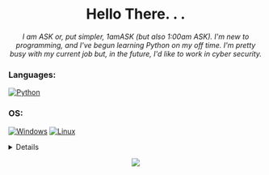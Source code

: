 <h1 align="center">Hello There. . .</h1>

<p align="center">
  <i>I am ASK or, put simpler, 1amASK (but also 1:00am ASK). I'm new to programming, and I've  begun learning Python on my off time. I'm pretty busy with my current job but, in the future, I'd like to work in cyber security.
  </i>
</p>

### Languages:
[![Python](https://img.shields.io/badge/python-black?style=for-the-badge&logo=python)](https://github.com/1amASK)

### OS:
[![Windows](https://img.shields.io/badge/Windows-black?style=for-the-badge&logo=Windows)](https://github.com/1amASK)
[![Linux](https://img.shields.io/badge/linux-black?style=for-the-badge&logo=Linux)](https://github.com/1amASK)

<details>
  <p align="center">
    <a href="https://github.com/1amASK">
    <img src="http://github-profile-summary-cards.vercel.app/api/cards/profile-details?username=1amASK&theme=transparent" />
    </a>
    <a href="https://github.com/1amASK">
    <img src="https://github-readme-streak-stats.herokuapp.com/?user=1amASK&hide_border=true&card_width=338&theme=transparent" />
    </a>
    <a href="https://github.com/1amASK">
    <img src="http://github-profile-summary-cards.vercel.app/api/cards/stats?username=1amASK&theme=transparent" />
    </a>
    <a href="https://github.com/1amASK">
      <img src="https://github-readme-stats.vercel.app/api/top-langs/?username=1amASK&langs_count=10&exclude_repo=&hide=jupyter%20notebook,vim%20script,cmake,makefile,batchfile,emacs%20lisp,css,html&layout=default&card_width=699&hide_border=true&theme=transparent" />
    </a>
  </p>
</details>

<p align="center">
  <a href="https://github.com/1amASK">
    <img src="https://komarev.com/ghpvc/?username=1amASK&color=blue&style=flat)" />
  </a>
</p>

<!--
- 🔭 I’m currently working on ...
- 🌱 I’m currently learning ...
- 👯 I’m looking to collaborate on ...
- 🤔 I’m looking for help with ...
- 💬 Ask me about ...
- 📫 How to reach me: ...
-->